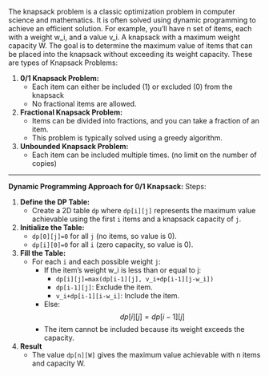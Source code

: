 The knapsack problem is a classic optimization problem in computer science and mathematics. It is often solved using dynamic programming to achieve an efficient solution. For example, you’ll have n set of items, each with a weight w_i, and a value v_i. A knapsack with a maximum weight capacity W. The goal is to determine the maximum value of items that can be placed into the knapsack without exceeding its weight capacity. These are types of Knapsack Problems:
1. **0/1 Knapsack Problem:**
	- Each item can either be included (1) or excluded (0) from the knapsack
	- No fractional items are allowed.
2. **Fractional Knapsack Problem:**
	- Items can be divided into fractions, and you can take a fraction of an item.
	- This problem is typically solved using a greedy algorithm.
3. **Unbounded Knapsack Problem:**
	- Each item can be included multiple times. (no limit on the number of copies)
---
**Dynamic Programming Approach for 0/1 Knapsack:**
Steps:
1. **Define the DP Table:**
	- Create a 2D table ``dp`` where ``dp[i][j]`` represents the maximum value achievable using the first ``i`` items and a knapsack capacity of ``j``.
2. **Initialize the Table:**
	- ``dp[0][j]=0`` for all ``j`` (no items, so value is 0).
	- ``dp[i][0]=0`` for all ``i`` (zero capacity, so value is 0).
3. **Fill the Table:**
	- For each ``i`` and each possible weight ``j``:
		- If the item’s weight w_i is less than or equal to j:
			- ``dp[i][j]=max(dp[i-1][j], v_i+dp[i-1][j-w_i])`` 
			- ``dp[i-1][j]``: Exclude the item.
			- ``v_i+dp[i-1][i-w_i]``: Include the item.
		- Else: $$dp[i][j]=dp[i-1][j]$$
		- The item cannot be included because its weight exceeds the capacity.
4. **Result**
	- The value ``dp[n][W]`` gives the maximum value achievable with n items and capacity W.